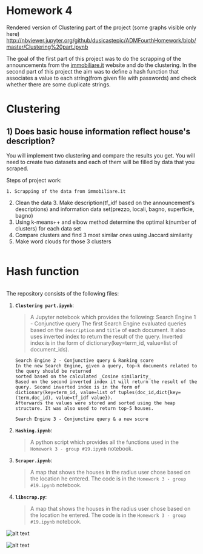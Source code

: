 # Homework 4

Rendered version of Clustering part of the project (some graphs visible only here)
http://nbviewer.jupyter.org/github/dusicastepic/ADMFourthHomework/blob/master/Clustering%20part.ipynb


The goal of the first part of this project was to do the scrapping of the announcements from the [immobiliare.it](https://www.immobiliare.it) website and do the clustering. In the second part of this project the aim was to define a hash function that associates a value to each string(from given file with passwords) and check whether there are some duplicate strings.  


# Clustering
## 1) Does basic house information reflect house's description?
    

 You will implement two clustering and compare the results you get. You will need to create two datasets and each of them will be filled by data that you scraped.

 Steps of project work:

	1. Scrapping of the data from immobiliare.it
  2. Clean the data
 	3. Make description(tf_idf based on the announcement's descriptions) and information data set(prezzo, locali, bagno, superficie, bagno)
  4. Using k-means++ and elbow method determine the optimal k(number of clusters) for each data set
  5. Compare clusters and find 3 most similar ones using Jaccard similarity
  6. Make word clouds for those 3 clusters
  
<p align="center">
<img src="http://www.abc.net.au/reslib/201104/r753424_6267355.JPG" alt text="Clustering">
</p>
 
 

# Hash function



<p align="center">
<img src="http://learningspot.altervista.org/wp-content/uploads/2016/11/Hash_Function2.png" alt text="Hash function">
</p>
 


The repository consists of the following files:
1. __`Clustering part.ipynb`__: 
     > A Jupyter notebook which provides the following: 
       Search Engine 1 - Conjunctive query
    	    The first Search Engine evaluated queries based on the `description` and `title` of each document. It also uses inverted index to return the result of the query. Inverted index is in the form of dictionary(key=term_id, value=list of document_ids). 
 
       Search Engine 2 - Conjunctive query & Ranking score
	   In the new Search Engine, given a query, top-k documents related to the query should be returned 
	   sorted based on the calculated _Cosine similarity_  
	   Based on the second inverted index it will return the result of the query. Second inverted index is in the form of		            dictionary(key=term_id, value=list of tuples(doc_id,dict{key=(term,doc_id), value=tf_idf value}). 
	   Afterwards the values were stored and sorted using the heap structure. It was also used to return top-5 houses.
	   
       Search Engine 3 - Conjunctive query & a new score
			
2. __`Hashing.ipynb`__:
      > A python script which provides all the functions used in the `Homework 3 - group #19.ipynb` notebook. 

3. __`Scraper.ipynb`__:
      > A map that shows the houses in the radius user chose based on the location he entered. The code is in the `Homework 3 - group #19.ipynb` notebook. 
      
4. __`libscrap.py`__:
      > A map that shows the houses in the radius user chose based on the location he entered. The code is in the `Homework 3 - group #19.ipynb` notebook. 
      
      
      

 ![alt text](http://learningspot.altervista.org/wp-content/uploads/2016/11/Hash_Function2.png "Hash function")
    
	 
  
  
  ![alt text](http://www.abc.net.au/reslib/201104/r753424_6267355.JPG "Clustering")

